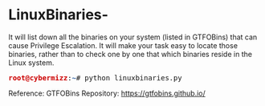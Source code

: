 # LinuxBinaries-
It will list down all the binaries on your system (listed in GTFOBins) that can cause Privilege Escalation. It will make your task easy to locate those binaries, rather than to check one by one that which binaries reside in the Linux system.

<pre><font color="#CC0000"><b>root@cybermizz</b></font>:<font color="#3465A4"><b>~</b></font># python linuxbinaries.py </pre>

Reference:
GTFOBins Repository: https://gtfobins.github.io/

